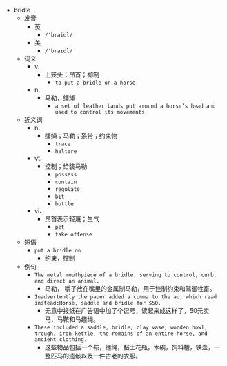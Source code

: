 - bridle
  - 发音
    - 英
      - `/'braidl/`
    - 美
      - `/'braɪdl/`
  - 词义
    - v.
      - 上笼头；昂首；抑制
        - `to put a bridle on a horse`
    - n.
      - 马勒，缰绳
        - `a set of leather bands put around a horse’s head and used to control its movements`
  - 近义词
    - n.
      - 缰绳；马勒；系带；约束物
        - `trace`
        - `haltere`
    - vt.
      - 控制；给装马勒
        - `possess`
        - `contain`
        - `regulate`
        - `bit`
        - `bottle`
    - vi.
      - 昂首表示轻蔑；生气
        - `pet`
        - `take offense`
  - 短语
    - `put a bridle on`
      - 约束，控制 
  - 例句
    - `The metal mouthpiece of a bridle, serving to control, curb, and direct an animal.`
      - 马勒， 嚼子放在嘴里的金属制马勒，用于控制约束和驾御牲畜。
    - `Inadvertently the paper added a comma to the ad, which read instead:Horse, saddle and bridle for $50.`
      - 无意中报纸在广告语中加了个逗号，读起来成这样了，50元卖马，马鞍和马缰绳。
    - `These included a saddle, bridle, clay vase, wooden bowl, trough, iron kettle, the remains of an entire horse, and ancient clothing.`
      - 这些物品包括一个鞍，缰绳，黏土花瓶，木碗，饲料槽，铁壶，一整匹马的遗骸以及一件古老的衣服。

